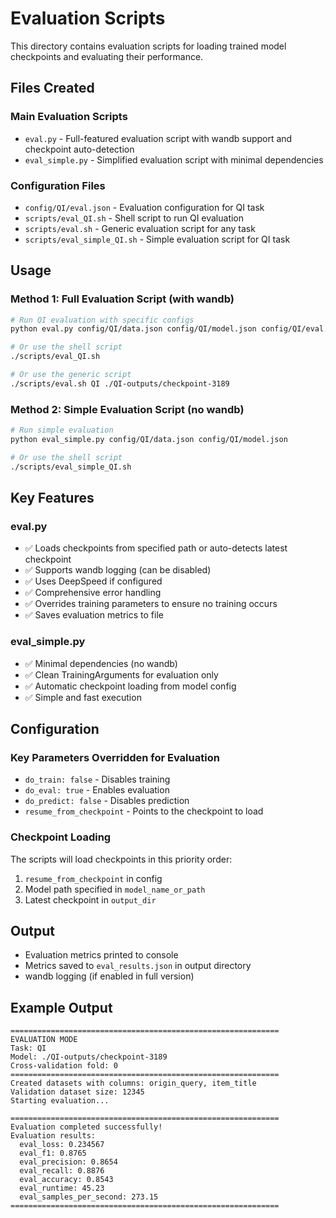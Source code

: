 # Evaluation Scripts

This directory contains evaluation scripts for loading trained model checkpoints and evaluating their performance.

## Files Created

### Main Evaluation Scripts
- `eval.py` - Full-featured evaluation script with wandb support and checkpoint auto-detection
- `eval_simple.py` - Simplified evaluation script with minimal dependencies

### Configuration Files
- `config/QI/eval.json` - Evaluation configuration for QI task
- `scripts/eval_QI.sh` - Shell script to run QI evaluation
- `scripts/eval.sh` - Generic evaluation script for any task
- `scripts/eval_simple_QI.sh` - Simple evaluation script for QI task

## Usage

### Method 1: Full Evaluation Script (with wandb)
```bash
# Run QI evaluation with specific configs
python eval.py config/QI/data.json config/QI/model.json config/QI/eval.json

# Or use the shell script
./scripts/eval_QI.sh

# Or use the generic script
./scripts/eval.sh QI ./QI-outputs/checkpoint-3189
```

### Method 2: Simple Evaluation Script (no wandb)
```bash
# Run simple evaluation
python eval_simple.py config/QI/data.json config/QI/model.json

# Or use the shell script
./scripts/eval_simple_QI.sh
```

## Key Features

### eval.py
- ✅ Loads checkpoints from specified path or auto-detects latest checkpoint
- ✅ Supports wandb logging (can be disabled)
- ✅ Uses DeepSpeed if configured
- ✅ Comprehensive error handling
- ✅ Overrides training parameters to ensure no training occurs
- ✅ Saves evaluation metrics to file

### eval_simple.py  
- ✅ Minimal dependencies (no wandb)
- ✅ Clean TrainingArguments for evaluation only
- ✅ Automatic checkpoint loading from model config
- ✅ Simple and fast execution

## Configuration

### Key Parameters Overridden for Evaluation
- `do_train: false` - Disables training
- `do_eval: true` - Enables evaluation
- `do_predict: false` - Disables prediction
- `resume_from_checkpoint` - Points to the checkpoint to load

### Checkpoint Loading
The scripts will load checkpoints in this priority order:
1. `resume_from_checkpoint` in config
2. Model path specified in `model_name_or_path` 
3. Latest checkpoint in `output_dir`

## Output
- Evaluation metrics printed to console
- Metrics saved to `eval_results.json` in output directory
- wandb logging (if enabled in full version)

## Example Output
```
============================================================
EVALUATION MODE
Task: QI
Model: ./QI-outputs/checkpoint-3189
Cross-validation fold: 0
============================================================
Created datasets with columns: origin_query, item_title
Validation dataset size: 12345
Starting evaluation...

============================================================
Evaluation completed successfully!
Evaluation results:
  eval_loss: 0.234567
  eval_f1: 0.8765
  eval_precision: 0.8654
  eval_recall: 0.8876
  eval_accuracy: 0.8543
  eval_runtime: 45.23
  eval_samples_per_second: 273.15
============================================================
```
